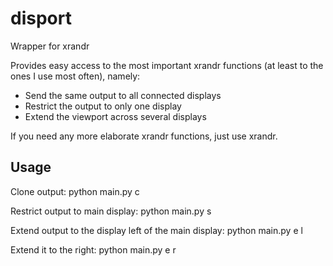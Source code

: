 # disport
Wrapper for xrandr

Provides easy access to the most important xrandr functions (at least to the ones I use most often), namely:
* Send the same output to all connected displays
* Restrict the output to only one display
* Extend the viewport across several displays

If you need any more elaborate xrandr functions, just use xrandr.

## Usage

Clone output:
    python main.py c

Restrict output to main display:
    python main.py s

Extend output to the display left of the main display:
    python main.py e l

Extend it to the right:
    python main.py e r
